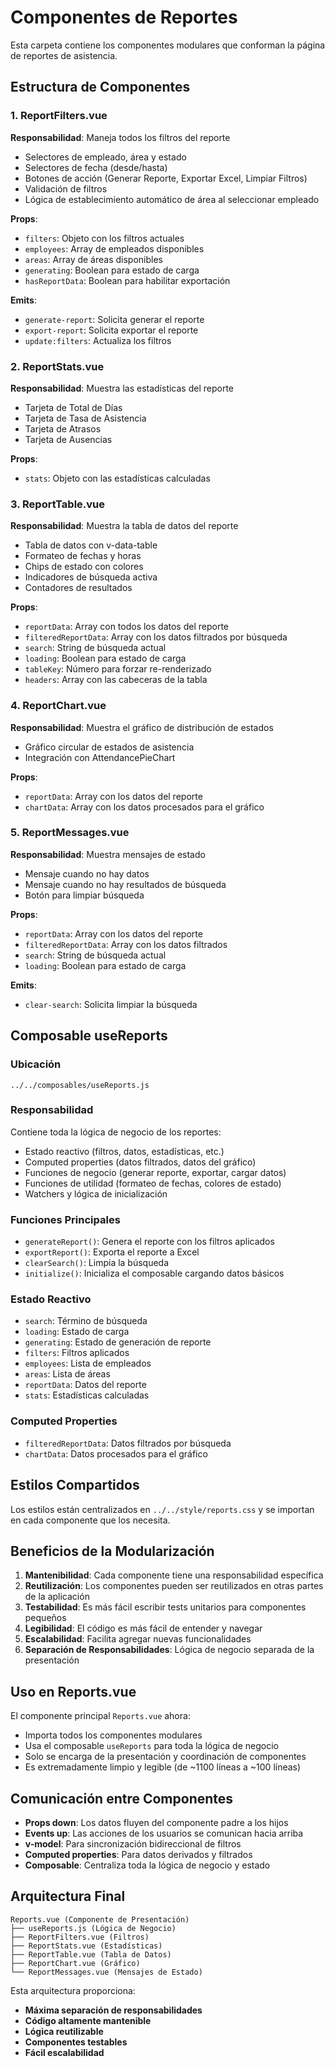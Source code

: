 # Componentes de Reportes

Esta carpeta contiene los componentes modulares que conforman la página de reportes de asistencia.

## Estructura de Componentes

### 1. ReportFilters.vue
**Responsabilidad**: Maneja todos los filtros del reporte
- Selectores de empleado, área y estado
- Selectores de fecha (desde/hasta)
- Botones de acción (Generar Reporte, Exportar Excel, Limpiar Filtros)
- Validación de filtros
- Lógica de establecimiento automático de área al seleccionar empleado

**Props**:
- `filters`: Objeto con los filtros actuales
- `employees`: Array de empleados disponibles
- `areas`: Array de áreas disponibles
- `generating`: Boolean para estado de carga
- `hasReportData`: Boolean para habilitar exportación

**Emits**:
- `generate-report`: Solicita generar el reporte
- `export-report`: Solicita exportar el reporte
- `update:filters`: Actualiza los filtros

### 2. ReportStats.vue
**Responsabilidad**: Muestra las estadísticas del reporte
- Tarjeta de Total de Días
- Tarjeta de Tasa de Asistencia
- Tarjeta de Atrasos
- Tarjeta de Ausencias

**Props**:
- `stats`: Objeto con las estadísticas calculadas

### 3. ReportTable.vue
**Responsabilidad**: Muestra la tabla de datos del reporte
- Tabla de datos con v-data-table
- Formateo de fechas y horas
- Chips de estado con colores
- Indicadores de búsqueda activa
- Contadores de resultados

**Props**:
- `reportData`: Array con todos los datos del reporte
- `filteredReportData`: Array con los datos filtrados por búsqueda
- `search`: String de búsqueda actual
- `loading`: Boolean para estado de carga
- `tableKey`: Número para forzar re-renderizado
- `headers`: Array con las cabeceras de la tabla

### 4. ReportChart.vue
**Responsabilidad**: Muestra el gráfico de distribución de estados
- Gráfico circular de estados de asistencia
- Integración con AttendancePieChart

**Props**:
- `reportData`: Array con los datos del reporte
- `chartData`: Array con los datos procesados para el gráfico

### 5. ReportMessages.vue
**Responsabilidad**: Muestra mensajes de estado
- Mensaje cuando no hay datos
- Mensaje cuando no hay resultados de búsqueda
- Botón para limpiar búsqueda

**Props**:
- `reportData`: Array con los datos del reporte
- `filteredReportData`: Array con los datos filtrados
- `search`: String de búsqueda actual
- `loading`: Boolean para estado de carga

**Emits**:
- `clear-search`: Solicita limpiar la búsqueda

## Composable useReports

### Ubicación
`../../composables/useReports.js`

### Responsabilidad
Contiene toda la lógica de negocio de los reportes:
- Estado reactivo (filtros, datos, estadísticas, etc.)
- Computed properties (datos filtrados, datos del gráfico)
- Funciones de negocio (generar reporte, exportar, cargar datos)
- Funciones de utilidad (formateo de fechas, colores de estado)
- Watchers y lógica de inicialización

### Funciones Principales
- `generateReport()`: Genera el reporte con los filtros aplicados
- `exportReport()`: Exporta el reporte a Excel
- `clearSearch()`: Limpia la búsqueda
- `initialize()`: Inicializa el composable cargando datos básicos

### Estado Reactivo
- `search`: Término de búsqueda
- `loading`: Estado de carga
- `generating`: Estado de generación de reporte
- `filters`: Filtros aplicados
- `employees`: Lista de empleados
- `areas`: Lista de áreas
- `reportData`: Datos del reporte
- `stats`: Estadísticas calculadas

### Computed Properties
- `filteredReportData`: Datos filtrados por búsqueda
- `chartData`: Datos procesados para el gráfico

## Estilos Compartidos

Los estilos están centralizados en `../../style/reports.css` y se importan en cada componente que los necesita.

## Beneficios de la Modularización

1. **Mantenibilidad**: Cada componente tiene una responsabilidad específica
2. **Reutilización**: Los componentes pueden ser reutilizados en otras partes de la aplicación
3. **Testabilidad**: Es más fácil escribir tests unitarios para componentes pequeños
4. **Legibilidad**: El código es más fácil de entender y navegar
5. **Escalabilidad**: Facilita agregar nuevas funcionalidades
6. **Separación de Responsabilidades**: Lógica de negocio separada de la presentación

## Uso en Reports.vue

El componente principal `Reports.vue` ahora:
- Importa todos los componentes modulares
- Usa el composable `useReports` para toda la lógica de negocio
- Solo se encarga de la presentación y coordinación de componentes
- Es extremadamente limpio y legible (de ~1100 líneas a ~100 líneas)

## Comunicación entre Componentes

- **Props down**: Los datos fluyen del componente padre a los hijos
- **Events up**: Las acciones de los usuarios se comunican hacia arriba
- **v-model**: Para sincronización bidireccional de filtros
- **Computed properties**: Para datos derivados y filtrados
- **Composable**: Centraliza toda la lógica de negocio y estado

## Arquitectura Final

```
Reports.vue (Componente de Presentación)
├── useReports.js (Lógica de Negocio)
├── ReportFilters.vue (Filtros)
├── ReportStats.vue (Estadísticas)
├── ReportTable.vue (Tabla de Datos)
├── ReportChart.vue (Gráfico)
└── ReportMessages.vue (Mensajes de Estado)
```

Esta arquitectura proporciona:
- **Máxima separación de responsabilidades**
- **Código altamente mantenible**
- **Lógica reutilizable**
- **Componentes testables**
- **Fácil escalabilidad**
